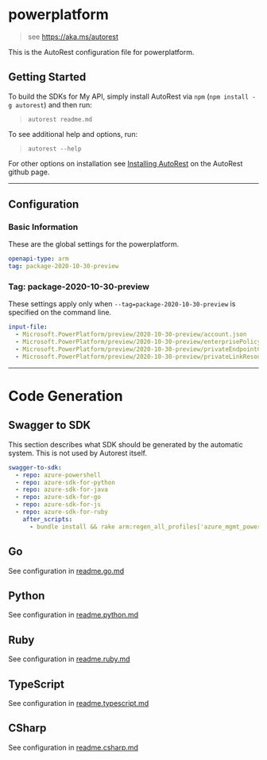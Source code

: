 # powerplatform

> see https://aka.ms/autorest

This is the AutoRest configuration file for powerplatform.

## Getting Started

To build the SDKs for My API, simply install AutoRest via `npm` (`npm install -g autorest`) and then run:

> `autorest readme.md`

To see additional help and options, run:

> `autorest --help`

For other options on installation see [Installing AutoRest](https://aka.ms/autorest/install) on the AutoRest github page.

---

## Configuration

### Basic Information

These are the global settings for the powerplatform.

```yaml
openapi-type: arm
tag: package-2020-10-30-preview
```

### Tag: package-2020-10-30-preview

These settings apply only when `--tag=package-2020-10-30-preview` is specified on the command line.

```yaml $(tag) == 'package-2020-10-30-preview'
input-file:
  - Microsoft.PowerPlatform/preview/2020-10-30-preview/account.json
  - Microsoft.PowerPlatform/preview/2020-10-30-preview/enterprisePolicy.json
  - Microsoft.PowerPlatform/preview/2020-10-30-preview/privateEndpointConnection.json
  - Microsoft.PowerPlatform/preview/2020-10-30-preview/privateLinkResources.json
```

---

# Code Generation

## Swagger to SDK

This section describes what SDK should be generated by the automatic system.
This is not used by Autorest itself.

```yaml $(swagger-to-sdk)
swagger-to-sdk:
  - repo: azure-powershell
  - repo: azure-sdk-for-python
  - repo: azure-sdk-for-java
  - repo: azure-sdk-for-go
  - repo: azure-sdk-for-js
  - repo: azure-sdk-for-ruby
    after_scripts:
      - bundle install && rake arm:regen_all_profiles['azure_mgmt_powerplatform']
```

## Go

See configuration in [readme.go.md](./readme.go.md)

## Python

See configuration in [readme.python.md](./readme.python.md)

## Ruby

See configuration in [readme.ruby.md](./readme.ruby.md)

## TypeScript

See configuration in [readme.typescript.md](./readme.typescript.md)

## CSharp

See configuration in [readme.csharp.md](./readme.csharp.md)
